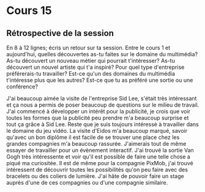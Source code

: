 # Cours 15
## Rétrospective de la session

En 8 à 12 lignes; écris un retour sur ta session. Entre le cours 1 et aujourd'hui, quelles découvertes as-tu faites sur le domaine du multimédia? As-tu découvert un nouveau métier qui pourrait t'intéresser? As-tu découvert un nouvel artiste qui t'a inspiré? Pour quel type d'entreprise préférerais-tu travailler? Est-ce qu'un des domaines du multimédia t'intéresse plus que les autres? Est-ce que tu as préféré une sortie ou une conférence? 

J'ai beaucoup aimée la visite de l'entreprise Sid Lee, s'était très intéressant et ça nous a permis de poser beaucoup de questions sur le milieu de travail. J'ai commencé à développer un intérêt pour la publicité, je crois que voir toutes les formes que la publicité peu prendre m'a beaucoup surprise et tout ça grâce à Sid Lee. Reste que je suis toujours intéressé à travailler dans le domaine du jeu vidéo. La visite d'Eidos m'a beaucoup marqué, savoir qu'avec un bon diplôme il est facile de se trouver une place chez les grandes compagnies m'a beaucoup rassurée. J'aimerais tout de même essayer de travailler pour un évènement interactif. J'ai trouvé la sortie Van Gogh très intéressente et voir qu'il est possible de faire une telle chose a piqué ma curiositée. Il est de même pour la compagnie PixMob, j'ai trouvé intéressent de découvrir toutes les possibilités qu'on peu faire avec des bracelets ou des coliers de lumière. J'ai hâte de pouvoir faire un stage auprès d'une de ces compagnies ou d'une compagnie similaire.
